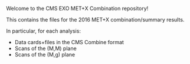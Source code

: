 Welcome to the CMS EXO MET+X Combination repository!

This contains the files for the 2016 MET+X combination/summary results.

In particular, for each analysis:
- Data cards+files in the CMS Combine format
- Scans of the (M,M) plane
- Scans of the (M,g) plane